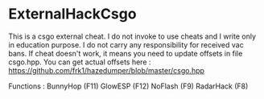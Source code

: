 # ExternalHackCsgo
This is a csgo external cheat. I do not invoke to use cheats and I write only in education purpose.
I do not carry any responsibility for received vac bans. If cheat doesn't work, it means you need to update offsets in file csgo.hpp.
You can get actual offsets here : https://github.com/frk1/hazedumper/blob/master/csgo.hpp

Functions : 
BunnyHop (F11)
GlowESP (F12)
NoFlash (F9)
RadarHack (F8)
